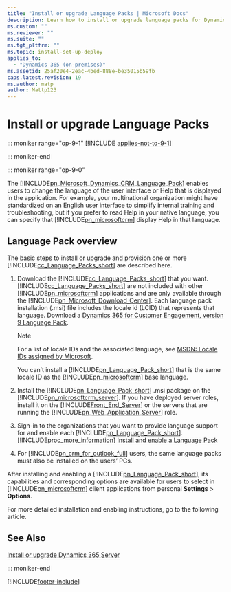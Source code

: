 ```yaml
---
title: "Install or upgrade Language Packs | Microsoft Docs"
description: Learn how to install or upgrade language packs for Dynamics 365 Customer Engagement (on-premises)
ms.custom: ""
ms.reviewer: ""
ms.suite: ""
ms.tgt_pltfrm: ""
ms.topic: install-set-up-deploy
applies_to: 
  - "Dynamics 365 (on-premises)"
ms.assetid: 25af20e4-2eac-4bed-888e-be35015b59fb
caps.latest.revision: 19
ms.author: matp
author: Mattp123
---
```

# Install or upgrade Language Packs

::: moniker range="op-9-1"
[!INCLUDE [applies-not-to-9-1](../includes/applies-not-to-9-1.md)]

::: moniker-end

::: moniker range="op-9-0"

The [!INCLUDE[pn_Microsoft_Dynamics_CRM_Language_Pack](../includes/pn-microsoft-dynamics-crm-language-pack.md)] enables users to change the language of the user interface or Help that is displayed in the application. For example, your multinational organization might have standardized on an English user interface to simplify internal training and troubleshooting, but if you prefer to read Help in your native language, you can specify that [!INCLUDE[pn_microsoftcrm](../includes/pn-microsoftcrm.md)] display Help in that language.  
  
## Language Pack overview  
 The basic steps to install or upgrade and provision one or more [!INCLUDE[cc_Language_Packs_short](../includes/cc-language-packs-short.md)] are described here.  
  
1.  Download the [!INCLUDE[cc_Language_Packs_short](../includes/cc-language-packs-short.md)] that you want. [!INCLUDE[cc_Language_Packs_short](../includes/cc-language-packs-short.md)] are not included with other [!INCLUDE[pn_microsoftcrm](../includes/pn-microsoftcrm.md)] applications and are only available through the [!INCLUDE[pn_Microsoft_Download_Center](../includes/pn-microsoft-download-center.md)]. Each language pack installation (.msi) file includes the locale id (LCID) that represents that language. Download a [Dynamics 365 for Customer Engagement, version 9 Language Pack](https://www.microsoft.com/download/details.aspx?id=56970).  
  
    > [!NOTE]
    >  For a list of locale IDs and the associated language, see [MSDN: Locale IDs assigned by Microsoft](/openspecs/windows_protocols/ms-lcid/a9eac961-e77d-41a6-90a5-ce1a8b0cdb9c).  
    >   
    >  You can’t install a [!INCLUDE[pn_Language_Pack_short](../includes/pn-language-pack-short.md)] that is the same locale ID as the [!INCLUDE[pn_microsoftcrm](../includes/pn-microsoftcrm.md)] base language.  
  
2.  Install the [!INCLUDE[pn_Language_Pack_short](../includes/pn-language-pack-short.md)] .msi package on the [!INCLUDE[pn_microsoftcrm_server](../includes/pn-microsoftcrm-server.md)]. If you have deployed server roles, install it on the [!INCLUDE[Front_End_Server](../includes/front-end-server.md)] or the servers that are running the [!INCLUDE[pn_Web_Application_Server](../includes/pn-web-application-server.md)] role.  
  
3.  Sign-in to the organizations that you want to provide language support for and enable each [!INCLUDE[pn_Language_Pack_short](../includes/pn-language-pack-short.md)]. [!INCLUDE[proc_more_information](../includes/proc-more-information.md)] [Install and enable a Language Pack](install-and-enable-a-language-pack.md)  
  
4.  For [!INCLUDE[pn_crm_for_outlook_full](../includes/pn-crm-for-outlook-full.md)] users, the same language packs must also be installed on the users’ PCs.  
  
 After installing and enabling a [!INCLUDE[pn_Language_Pack_short](../includes/pn-language-pack-short.md)], its capabilities and corresponding options are available for users to select in [!INCLUDE[pn_microsoftcrm](../includes/pn-microsoftcrm.md)] client applications from personal **Settings** > **Options**.  
  
 For more detailed installation and enabling instructions, go to the following article.  
  
 
## See Also  
 [Install or upgrade Dynamics 365 Server](install-or-upgrade-microsoft-dynamics-365-server.md)   </br>

::: moniker-end


[!INCLUDE[footer-include](../../../includes/footer-banner.md)]
